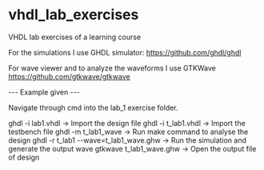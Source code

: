 # vhdl_lab_exercises
VHDL lab exercises of a learning course

For the simulations I use GHDL simulator:
https://github.com/ghdl/ghdl

For wave viewer and to analyze the waveforms I use GTKWave
https://github.com/gtkwave/gtkwave

--- Example given ---

Navigate through cmd into the lab_1 exercise folder.

ghdl -i lab1.vhdl -> Import the design file
ghdl -i t_lab1.vhdl -> Import the testbench file
ghdl -m t_lab1_wave -> Run make command to analyse the design
ghdl -r t_lab1 --wave=t_lab1_wave.ghw -> Run the simulation and generate the output wave
gtkwave t_lab1_wave.ghw -> Open the output file of design
